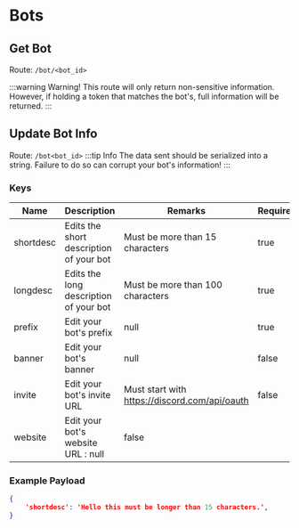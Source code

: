 # Bots
## Get Bot
Route: `/bot/<bot_id>` <Badge type='tip' text='GET' vertical='middle'/>

:::warning Warning!
This route will only return non-sensitive information. However, if holding a token that matches the bot's, full information will be returned.
:::
## Update Bot Info
Route: `/bot<bot_id>` <Badge type='tip' text='POST' vertical='middle'/>
:::tip Info
The data sent should be serialized into a string. Failure to do so can corrupt your bot's information!
:::
### Keys
| Name | Description | Remarks | Required? |
| --- | --- | --- | --- |
| shortdesc | Edits the short description of your bot | Must be more than 15 characters | true |
| longdesc | Edits the long description of your bot | Must be more than 100 characters | true |
| prefix | Edit your bot's prefix | null | true |
| banner | Edit your bot's banner | null | false |
| invite | Edit your bot's invite URL | Must start with https://discord.com/api/oauth | false |
| website | Edit your bot's website URL : null | false |
### Example Payload
```json
{
    'shortdesc': 'Hello this must be longer than 15 characters.',
}
```